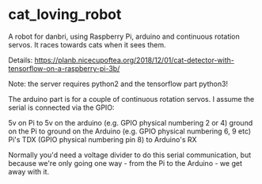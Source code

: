 # cat_loving_robot

A robot for danbri, using Raspberry Pi, arduino and continuous rotation servos. It races towards cats when it sees them.

Details: https://planb.nicecupoftea.org/2018/12/01/cat-detector-with-tensorflow-on-a-raspberry-pi-3b/

Note: the server requires python2 and the tensorflow part python3!

The arduino part is for a couple of continuous rotation servos. I assume the serial is connected via the GPIO:

5v on Pi to 5v on the arduino (e.g. GPIO physical numbering 2 or 4)
ground on the Pi to ground on the Arduino (e.g. GPIO physical numbering 6, 9 etc)
Pi's TDX (GPIO physical numbering pin 8) to Arduino's RX

Normally you'd need a voltage divider to do this serial communication, but because we're only going one way - from the Pi to 
the Arduino - we get away with it.


